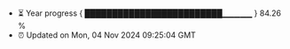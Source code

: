 - ⏳ Year progress { █████████████████████████▁▁▁▁▁ } 84.26 %
- ⏰ Updated on Mon, 04 Nov 2024 09:25:04 GMT


